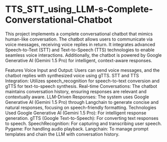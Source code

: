 # TTS_STT_using_LLM-s-Complete-Converstational-Chatbot

This project implements a complete conversational chatbot that mimics human-like conversation. The chatbot allows users to communicate via voice messages, receiving voice replies in return. It integrates advanced Speech-to-Text (STT) and Text-to-Speech (TTS) technologies to enable seamless voice interactions. Additionally, the chatbot is powered by Google Generative AI (Gemini 1.5 Pro) for intelligent, context-aware responses.

Features
Voice Input and Output: Users can send voice messages, and the chatbot replies with synthesized voice using gTTS.
STT and TTS Integration: Utilizes speech_recognition for speech-to-text conversion and gTTS for text-to-speech synthesis.
Real-time Conversations: The chatbot maintains conversation history, ensuring responses are relevant and contextually aware.
LLM-Driven Responses: The system uses Google Generative AI (Gemini 1.5 Pro) through Langchain to generate concise and natural responses, focusing on speech-friendly formatting.
Technologies Used
Google Generative AI (Gemini 1.5 Pro): For intelligent response generation.
gTTS (Google Text-to-Speech): For converting text responses to speech.
SpeechRecognition: For capturing and transcribing user speech.
Pygame: For handling audio playback.
Langchain: To manage prompt templates and chain the LLM with conversation history.
